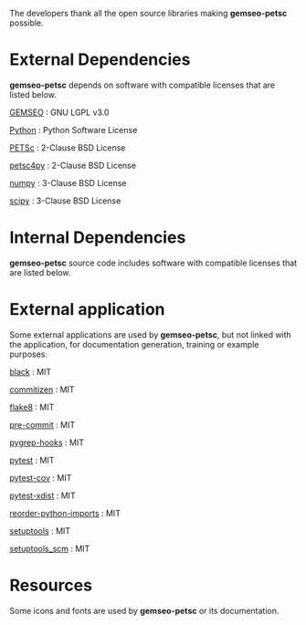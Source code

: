 <!--
Copyright 2021 IRT Saint Exupéry, https://www.irt-saintexupery.com

This work is licensed under the Creative Commons Attribution-ShareAlike 4.0
International License. To view a copy of this license, visit
http://creativecommons.org/licenses/by-sa/4.0/ or send a letter to Creative
Commons, PO Box 1866, Mountain View, CA 94042, USA.
-->

The developers thank all the open source libraries making
**gemseo-petsc** possible.

# External Dependencies

**gemseo-petsc** depends on software with compatible
licenses that are listed below.

[GEMSEO](http://gemseo.org/)
: GNU LGPL v3.0

[Python](http://python.org/)
: Python Software License

[PETSc](http://petsc.org/)
:   2-Clause BSD License

[petsc4py](http://petsc.org/)
:   2-Clause BSD License

[numpy](http://numpy.org/)
:   3-Clause BSD License

[scipy](http://scipy.org/)
:   3-Clause BSD License

# Internal Dependencies

**gemseo-petsc** source code includes software with
compatible licenses that are listed below.

# External application

Some external applications are used by **gemseo-petsc**,
but not linked with the application,
for documentation generation,
training or example purposes.

[black](https://black.readthedocs.io)
: MIT

[commitizen](https://commitizen-tools.github.io/commitizen/)
: MIT

[flake8](https://flake8.pycqa.org)
: MIT

[pre-commit](https://pre-commit.com)
: MIT

[pygrep-hooks](https://github.com/pre-commit/pygrep-hooks)
: MIT

[pytest](https://pytest.org)
: MIT

[pytest-cov](https://pytest-cov.readthedocs.io)
: MIT

[pytest-xdist](https://github.com/pytest-dev/pytest-xdist)
: MIT

[reorder-python-imports](https://github.com/asottile/reorder_python_imports)
: MIT

[setuptools](https://setuptools.readthedocs.io/)
: MIT

[setuptools_scm](https://github.com/pypa/setuptools_scm/)
: MIT

# Resources

Some icons and fonts are used by **gemseo-petsc** or its documentation.
